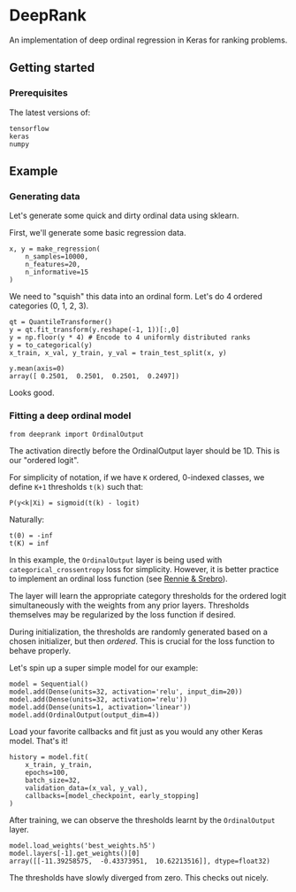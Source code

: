 # DeepRank
An implementation of deep ordinal regression in Keras for ranking problems.

## Getting started

### Prerequisites
The latest versions of:
```
tensorflow
keras
numpy
```

## Example

### Generating data
Let's generate some quick and dirty ordinal data using sklearn.

First, we'll generate some basic regression data.

```
x, y = make_regression(
    n_samples=10000,
    n_features=20,
    n_informative=15
)
```

We need to "squish" this data into an ordinal form. Let's do 4 ordered categories (0, 1, 2, 3).
```
qt = QuantileTransformer()
y = qt.fit_transform(y.reshape(-1, 1))[:,0]
y = np.floor(y * 4) # Encode to 4 uniformly distributed ranks
y = to_categorical(y)
x_train, x_val, y_train, y_val = train_test_split(x, y)
```
```
y.mean(axis=0)
array([ 0.2501,  0.2501,  0.2501,  0.2497])
```
Looks good.

### Fitting a deep ordinal model
```
from deeprank import OrdinalOutput
```
The activation directly before the OrdinalOutput layer should be 1D. This is our "ordered logit".

For simplicity of notation, if we have `K` ordered, 0-indexed classes, we define `K+1` thresholds `t(k)` such that:
```
P(y<k|Xi) = sigmoid(t(k) - logit)
```
Naturally:
```
t(0) = -inf
t(K) = inf
```

In this example, the `OrdinalOutput` layer is being used with `categorical_crossentropy` loss for simplicity. However, it is better practice to implement an ordinal loss function (see [Rennie & Srebro](https://ttic.uchicago.edu/~nati/Publications/RennieSrebroIJCAI05.pdf "Loss Function for Preference Levels")).

The layer will learn the appropriate category thresholds for the ordered logit simultaneously with the weights from any prior layers. Thresholds themselves may be regularized by the loss function if desired.

During initialization, the thresholds are randomly generated based on a chosen initializer, but then *ordered*. This is crucial for the loss function to behave properly. 

Let's spin up a super simple model for our example:

```
model = Sequential()
model.add(Dense(units=32, activation='relu', input_dim=20))
model.add(Dense(units=32, activation='relu'))
model.add(Dense(units=1, activation='linear'))
model.add(OrdinalOutput(output_dim=4))
```

Load your favorite callbacks and fit just as you would any other Keras model. That's it!
```
history = model.fit(
    x_train, y_train,
    epochs=100,
    batch_size=32,
    validation_data=(x_val, y_val),
    callbacks=[model_checkpoint, early_stopping]
)
```
After training, we can observe the thresholds learnt by the `OrdinalOutput` layer.
```
model.load_weights('best_weights.h5')
model.layers[-1].get_weights()[0]
array([[-11.39258575,  -0.43373951,  10.62213516]], dtype=float32)
```
The thresholds have slowly diverged from zero. This checks out nicely.